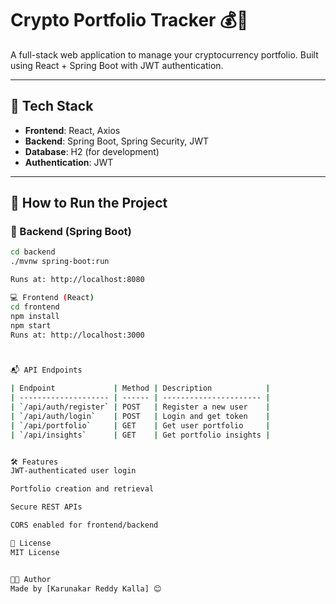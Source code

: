 # Crypto Portfolio Tracker 💰🚀

A full-stack web application to manage your cryptocurrency portfolio. Built using React + Spring Boot with JWT authentication.

---

## 🧰 Tech Stack

- **Frontend**: React, Axios
- **Backend**: Spring Boot, Spring Security, JWT
- **Database**: H2 (for development)
- **Authentication**: JWT

---

## 🚀 How to Run the Project

### 🔧 Backend (Spring Boot)

```bash
cd backend
./mvnw spring-boot:run

Runs at: http://localhost:8080

💻 Frontend (React)
cd frontend
npm install
npm start
Runs at: http://localhost:3000



📬 API Endpoints

| Endpoint             | Method | Description            |
| -------------------- | ------ | ---------------------- |
| `/api/auth/register` | POST   | Register a new user    |
| `/api/auth/login`    | POST   | Login and get token    |
| `/api/portfolio`     | GET    | Get user portfolio     |
| `/api/insights`      | GET    | Get portfolio insights |


🛠️ Features
JWT-authenticated user login

Portfolio creation and retrieval

Secure REST APIs

CORS enabled for frontend/backend

📄 License
MIT License


👨‍💻 Author
Made by [Karunakar Reddy Kalla] 😊
